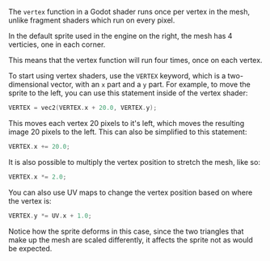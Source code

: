 The `vertex` function in a Godot shader runs once per vertex in the mesh, unlike fragment shaders which run on every pixel.

In the default sprite used in the engine on the right, the mesh has 4 verticies, one in each corner.

This means that the vertex function will run four times, once on each vertex.

To start using vertex shaders, use the `VERTEX` keyword, which is a two-dimensional vector, with an `x` part and a `y` part. For example, to move the sprite to the left, you can use this statement inside of the vertex shader: 
```c 
VERTEX = vec2(VERTEX.x + 20.0, VERTEX.y);
```
This moves each vertex 20 pixels to it's left, which moves the resulting image 20 pixels to the left. This can also be simplified to this statement:
```c 
VERTEX.x += 20.0;
```
It is also possible to multiply the vertex position to stretch the mesh, like so:
```c 
VERTEX.x *= 2.0;
```
You can also use UV maps to change the vertex position based on where the vertex is:
```c 
VERTEX.y *= UV.x + 1.0;
```
Notice how the sprite deforms in this case, since the two triangles that make up the mesh are scaled differently, it affects the sprite not as would be expected.
